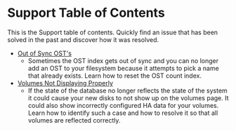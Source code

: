# Support Table of Contents

This is the Support table of contents. Quickly find an issue that has been solved in the past and discover how it was resolved.

* [Out of Sync OST's](out-of-sync-osts.md)
  - Sometimes the OST index gets out of sync and you can no longer add an OST to your filesystem because it attempts to pick a 
name that already exists. Learn how to reset the OST count index.
* [Volumes Not Displaying Properly](volumes-not-displaying-properly.md)
  - If the state of the database no longer reflects the state of the system it could cause your new disks to not show up on the
  volumes page. It could also show incorrectly configured HA data for your volumes. Learn how to identify such a case and how to
  resolve it so that all volumes are reflected correctly.